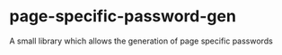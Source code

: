 # page-specific-password-gen
A small library which allows the generation of page specific passwords

